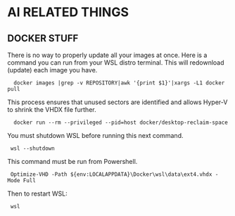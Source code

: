 # AI RELATED THINGS


## DOCKER STUFF
There is no way to properly update all your images at once. Here is a command you can run from your WSL distro terminal. This will redownload (update) each image you have.       
      
      docker images |grep -v REPOSITORY|awk '{print $1}'|xargs -L1 docker pull 

This process ensures that unused sectors are identified and allows Hyper-V to shrink the VHDX file further.
      
      docker run --rm --privileged --pid=host docker/desktop-reclaim-space

You must shutdown WSL before running this next command.
     
     wsl --shutdown
This command must be run from Powershell.
    
     Optimize-VHD -Path ${env:LOCALAPPDATA}\Docker\wsl\data\ext4.vhdx -Mode Full

Then to restart WSL:
     
     wsl
